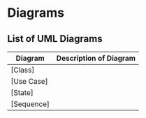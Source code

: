 # Diagrams

## List of UML Diagrams 

| Diagram                                                                                                                  | Description of Diagram                                                       |
| -------------------------------------------------------------------------                                                | --------------------------------------------------------------------------- |
| [Class]                                                                                                                  |                                                                             |                            
| [Use Case]                                                                                                                  |                                                                             |                            
| [State]                                                                                                                  |                                                                             |                            
| [Sequence]                                                                                                                  |                                                                             |                            
